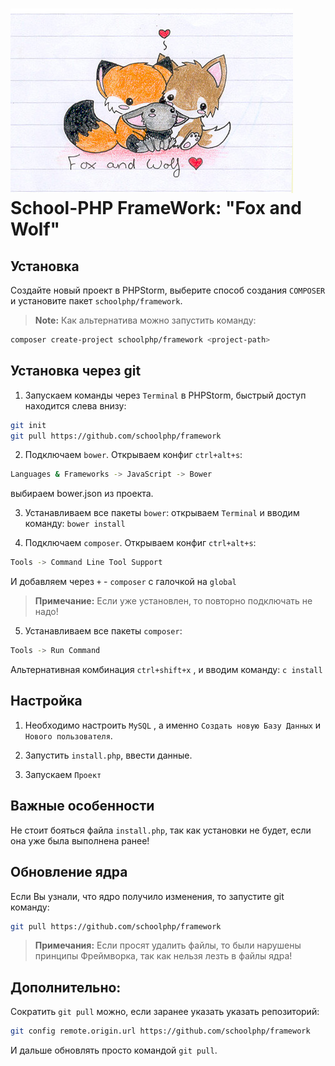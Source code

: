 ![School-PHP](https://raw.githubusercontent.com/schoolphp/library/master/Installer/install/skins/img/logo2.jpg)
School-PHP FrameWork: "Fox and Wolf"
===========================

## Установка 

Создайте новый проект в PHPStorm, выберите способ создания `COMPOSER` и установите пакет `schoolphp/framework`.
> **Note:** Как альтернатива можно запустить команду:
```bash
composer create-project schoolphp/framework <project-path>
```

## Установка через git
1) Запускаем команды через `Terminal` в PHPStorm, быстрый доступ находится слева внизу:
```bash
git init
git pull https://github.com/schoolphp/framework
```

2) Подключаем `bower`. Открываем конфиг `ctrl+alt+s`: 
```bash
Languages & Frameworks -> JavaScript -> Bower
```
выбираем bower.json из проекта.

3) Устанавливаем все пакеты `bower`: открываем `Terminal` и вводим команду: `bower install`

4) Подключаем `composer`. Открываем конфиг `ctrl+alt+s`: 
```bash
Tools -> Command Line Tool Support
```
И добавляем через `+` - `composer` с галочкой на `global` 
> **Примечание:** Если уже установлен, то повторно подключать не надо!

5) Устанавливаем все пакеты `composer`:
```bash
Tools -> Run Command
```
Альтернативная комбинация `ctrl+shift+x` , и вводим команду: `c install`


## Настройка
1) Необходимо настроить `MySQL` , а именно `Создать новую Базу Данных` и `Нового пользователя`.

2) Запустить `install.php`, ввести данные.

3) Запускаем `Проект`

## Важные особенности
Не стоит бояться файла `install.php`, так как установки не будет, если она уже была выполнена ранее!

## Обновление ядра
Если Вы узнали, что ядро получило изменения, то запустите git команду:
```bash
git pull https://github.com/schoolphp/framework
```
> **Примечания:** Если просят удалить файлы, то были нарушены принципы Фреймворка, так как нельзя лезть в файлы ядра!

## Дополнительно:
Сократить `git pull` можно, если заранее указать указать репозиторий:
```bash
git config remote.origin.url https://github.com/schoolphp/framework
```

И дальше обновлять просто командой `git pull`.